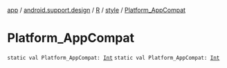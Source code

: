 [app](../../../index.md) / [android.support.design](../../index.md) / [R](../index.md) / [style](index.md) / [Platform_AppCompat](./-platform_-app-compat.md)

# Platform_AppCompat

`static val Platform_AppCompat: `[`Int`](https://kotlinlang.org/api/latest/jvm/stdlib/kotlin/-int/index.html)
`static val Platform_AppCompat: `[`Int`](https://kotlinlang.org/api/latest/jvm/stdlib/kotlin/-int/index.html)